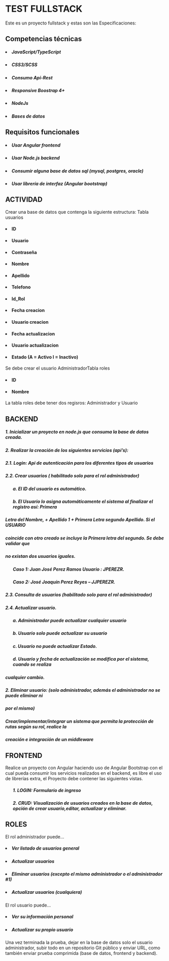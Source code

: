 # TEST FULLSTACK

<p> Este es un proyecto fullstack y estas son las Especificaciones: </p>

## Competencias técnicas
##### <li>JavaScript/TypeScript</li>
##### <li>CSS3/SCSS</li>
##### <li>Consumo Api-Rest</li>
##### <li>Responsive Boostrap 4+</li>
##### <li>NodeJs</li>
##### <li>Bases de datos</li>

## Requisitos funcionales
##### <li>Usar Angular frontend </li>
##### <li>Usar Node.js backend </li>
##### <li>Consumir alguna base de datos sql (mysql, postgres, oracle)</li>
##### <li>Usar librería de interfaz (Angular bootstrap)</li>

## ACTIVIDAD
Crear una base de datos que contenga la siguiente estructura:
Tabla usuarios
#### <li>ID</li>
#### <li>Usuario</li>
#### <li>Contraseña</li>
#### <li>Nombre</li>
#### <li>Apellido</li>
#### <li>Telefono</li>
#### <li>Id_Rol</li>
#### <li>Fecha creacion</li>
#### <li>Usuario creacion</li>
#### <li>Fecha actualizacion</li>
#### <li>Usuario actualizacion</li>
#### <li>Estado (A = Activo I = Inactivo)</li>

Se debe crear el usuario AdministradorTabla roles

#### <li>ID</li>
#### <li>Nombre</li>
La tabla roles debe tener dos regisros: Administrador y Usuario

## BACKEND
##### 1. Inicializar un proyecto en node.js que consuma la base de datos creada.
##### 2. Realizar la creación de los siguientes servicios (api’s):
##### 2.1. Login: Api de autenticación para los diferentes tipos de usuarios
##### 2.2. Crear usuarios ( habilitado solo para el rol administrador)
#####   <ol> a. El ID del usuario es automático.
#####   <ol> b. El Usuario lo asigna automáticamente el sistema al finalizar el registro así: Primera
##### Letra del Nombre, + Apellido 1 + Primera Letra segundo Apellido. Si el USUARIO
##### coincide con otro creado se incluye la Primera letra del segundo. Se debe validar que
##### no existan dos usuarios iguales.
#####   <ol> Caso 1: Juan José Perez Ramos Usuario : JPEREZR.
#####   <ol> Caso 2: José Joaquin Perez Reyes – JJPEREZR.
##### 2.3. Consulta de usuarios (habilitado solo para el rol administrador)
##### 2.4. Actualizar usuario.
#####   <ol> a. Administrador puede actualizar cualquier usuario
#####   <ol> b. Usuario solo puede actualizar su usuario
#####   <ol> c. Usuario no puede actualizar Estado.
#####   <ol> d. Usuario y fecha de actualización se modifica por el sistema, cuando se realiza
##### cualquier cambio.
##### 2. Eliminar usuario: (solo administrador, además el administrador no se puede eliminar ni
##### por el mismo)
##### Crear/implementar/integrar un sistema que permita la protección de rutas según su rol, realice la
##### creación e integración de un middleware

## FRONTEND
Realice un proyecto con Angular haciendo uso de Angular Bootstrap con el cual pueda consumir
los servicios realizados en el backend, es libre el uso de librerías extra, el Proyecto debe contener
las siguientes vistas.
##### <ol> 1. LOGIN: Formulario de ingreso
##### <ol> 2. CRUD: Visualización de usuarios creados en la base de datos, opción de crear usuario,editar, actualizar y eliminar.

## ROLES
El rol administrador puede...

##### <li>Ver listado de usuarios general</li>
##### <li>Actualizar usuarios</li>
##### <li>Eliminar usuarios (excepto el mismo administrador o el administrador #1)</li>
##### <li>Actualizar usuarios (cualquiera)</li>
El rol usuario puede…

##### <li>Ver su información personal</li>
##### <li>Actualizar su propio usuario</li>

Una vez terminada la prueba, dejar en la base de datos solo el usuario administrador, subir todo
en un repositorio Git público y enviar URL, como también enviar prueba comprimida (base de
datos, frontend y backend).

